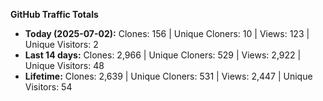 
**GitHub Traffic Totals**

- **Today (2025-07-02):** Clones: 156 | Unique Cloners: 10 | Views: 123 | Unique Visitors: 2
- **Last 14 days:** Clones: 2,966 | Unique Cloners: 529 | Views: 2,922 | Unique Visitors: 48
- **Lifetime:** Clones: 2,639 | Unique Cloners: 531 | Views: 2,447 | Unique Visitors: 54
